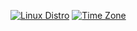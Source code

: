 [![Linux Distro](https://img.shields.io/static/v1?label=distro&message=ubuntu&color=informational&logo=linux&logoColor=silver)](https://ubuntu.com/wsl)
[![Time Zone](https://img.shields.io/static/v1?label=time+zone&message=ET&color=informational)](https://www.timeanddate.com/time/zones/et)
